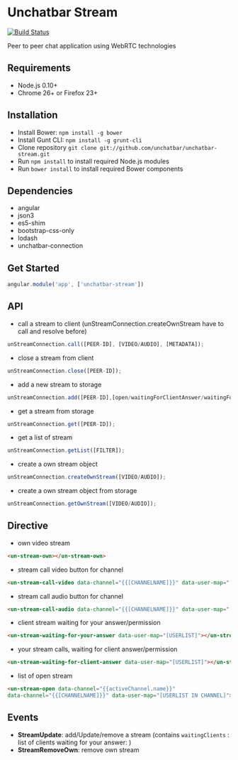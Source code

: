 # Unchatbar Stream
[![Build Status](https://travis-ci.org/unchatbar/unchatbar-stream.svg?branch=master)](https://travis-ci.org/unchatbar/unchatbar-stream)

Peer to peer chat application using WebRTC technologies

## Requirements
* Node.js 0.10+
* Chrome 26+ or Firefox 23+

## Installation
* Install Bower: `npm install -g bower`
* Install Gunt CLI: `npm install -g grunt-cli`
* Clone repository `git clone git://github.com/unchatbar/unchatbar-stream.git`
* Run `npm install` to install required Node.js modules
* Run `bower install` to install required Bower components


## Dependencies
* angular
* json3
* es5-shim
* bootstrap-css-only
* lodash
* unchatbar-connection

## Get Started
```javascript
angular.module('app', ['unchatbar-stream'])
```



## API

* call a stream to client (unStreamConnection.createOwnStream have to call and resolve before)

>
```javascript
unStreamConnection.call([PEER-ID], [VIDEO/AUDIO], [METADATA]);
```


* close a stream from client

>
```javascript
unStreamConnection.close([PEER-ID]);
```

* add a new stream to storage

>
```javascript
unStreamConnection.add([PEER-ID],[open/waitingForClientAnswer/waitingForYourAnswer]);
```

* get a stream from storage

>
```javascript
unStreamConnection.get([PEER-ID]);
```

* get a list of stream

>
```javascript
unStreamConnection.getList([FILTER]);
```

* create a own stream object

>
```javascript
unStreamConnection.createOwnStream([VIDEO/AUDIO]);
```

* create a own stream object from storage

>
```javascript
unStreamConnection.getOwnStream([VIDEO/AUDIO]);
```


## Directive


* own video stream

>
```html
<un-stream-own></un-stream-own>
```

* stream call video button for channel

>
```html
<un-stream-call-video data-channel="{{[CHANNELNAME]}}" data-user-map="[USERLIST IN CHANNEL]"></un-stream-call-video>
```

* stream call audio button for channel

>
```html
<un-stream-call-audio data-channel="{{[CHANNELNAME]}}" data-user-map="[USERLIST IN CHANNEL]"></un-stream-call-audio>
```


* client stream waiting for your answer/permission

>
```html
<un-stream-waiting-for-your-answer data-user-map="[USERLIST]"></un-stream-waiting-for-your-answer>
```


* your stream calls, waiting for client answer/permission

>
```html
<un-stream-waiting-for-client-answer data-user-map="[USERLIST]"></un-stream-waiting-for-client-answer>
```


* list of open stream

>
```html
<un-stream-open data-channel="{{activeChannel.name}}"
data-channel="{{[CHANNELNAME]}}" data-user-map="[USERLIST IN CHANNEL]"></un-stream-open>
```

## Events

* **StreamUpdate**: add/Update/remove a stream (contains `waitingClients` : list of clients waiting for your answer: )
* **StreamRemoveOwn**: remove own stream
